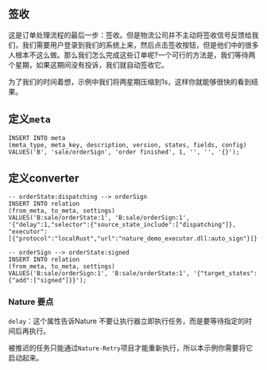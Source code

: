 ## 签收

这是订单处理流程的最后一步：签收。但是物流公司并不主动将签收信号反馈给我们，我们需要用户登录到我们的系统上来，然后点击签收按钮，但是他们中的很多人根本不这么做。那么我们怎么完成这些订单呢?一个可行的方法是，我们等待两个星期，如果这期间没有投诉，我们就自动签收它。

为了我们的时间着想，示例中我们将两星期压缩到1s，这样你就能够很快的看到结果。



## 定义`meta`

```mysql
INSERT INTO meta
(meta_type, meta_key, description, version, states, fields, config)
VALUES('B', 'sale/orderSign', 'order finished', 1, '', '', '{}');
```

## 定义converter

```mysql
-- orderState:dispatching --> orderSign
INSERT INTO relation
(from_meta, to_meta, settings)
VALUES('B:sale/orderState:1', 'B:sale/orderSign:1', '{"delay":1,"selector":{"source_state_include":["dispatching"]}, "executor":[{"protocol":"localRust","url":"nature_demo_executor.dll:auto_sign"}]}');

-- orderSign --> orderState:signed
INSERT INTO relation
(from_meta, to_meta, settings)
VALUES('B:sale/orderSign:1', 'B:sale/orderState:1', '{"target_states":{"add":["signed"]}}');
```

### Nature 要点

`delay`：这个属性告诉Nature 不要让执行器立即执行任务，而是要等待指定的时间后再执行。

被推迟的任务只能通过`Nature-Retry`项目才能重新执行，所以本示例你需要将它启动起来。